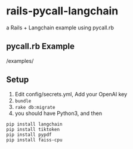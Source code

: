 # rails-pycall-langchain

a Rails + Langchain example using pycall.rb

## pycall.rb Example

/examples/


## Setup

1. Edit config/secrets.yml, Add your OpenAI key
2. `bundle`
3. `rake db:migrate`
4. you should have Python3, and then

```
pip install langchain
pip install tiktoken
pip install pypdf
pip install faiss-cpu
```

